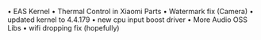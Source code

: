 • EAS Kernel
• Thermal Control in Xiaomi Parts
• Watermark fix (Camera)
• updated kernel to 4.4.179
• new cpu input boost driver
• More Audio OSS Libs
• wifi dropping fix (hopefully)
